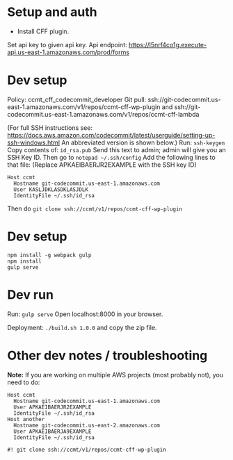 # Setup and auth
- Install CFF plugin.

Set api key to given api key.
Api endpoint: https://l5nrf4co1g.execute-api.us-east-1.amazonaws.com/prod/forms

# Dev setup

Policy: ccmt_cff_codecommit_developer
Git pull: ssh://git-codecommit.us-east-1.amazonaws.com/v1/repos/ccmt-cff-wp-plugin and ssh://git-codecommit.us-east-1.amazonaws.com/v1/repos/ccmt-cff-lambda

(For full SSH instructions see: https://docs.aws.amazon.com/codecommit/latest/userguide/setting-up-ssh-windows.html An abbreviated version is shown below.)
Run:
```ssh-keygen```
Copy contents of: ```id_rsa.pub```
Send this text to admin; admin will give you an SSH Key ID.
Then go to
```notepad ~/.ssh/config```
Add the following lines to that file: (Replace APKAEIBAERJR2EXAMPLE with the SSH key ID)
```
Host ccmt
  Hostname git-codecommit.us-east-1.amazonaws.com
  User KASLJDKLASDKLASJDLK
  IdentityFile ~/.ssh/id_rsa
```
Then do ```git clone ssh://ccmt/v1/repos/ccmt-cff-wp-plugin```

# Dev setup
```
npm install -g webpack gulp
npm install
gulp serve
```

# Dev run
Run:
```gulp serve```
Open localhost:8000 in your browser.

Deployment:
```./build.sh 1.0.0``` and copy the zip file.

# Other dev notes / troubleshooting

**Note:** If you are working on multiple AWS projects (most probably not), you need to do:
```
Host ccmt
  Hostname git-codecommit.us-east-1.amazonaws.com
  User APKAEIBAERJR2EXAMPLE
  IdentityFile ~/.ssh/id_rsa
Host another
  Hostname git-codecommit.us-east-2.amazonaws.com
  User APKAEIBAERJA9EXAMPLE
  IdentityFile ~/.ssh/id_rsa

#! git clone ssh://ccmt/v1/repos/ccmt-cff-wp-plugin
```